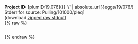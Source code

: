 **Project ID:** [plumID:19.076]({{ '/' | absolute_url }}eggs/19/076/)  
Stderr for source:  Pulling/101000/pleq1   
(download [zipped raw stdout](pleq1.plumed.stdout.txt.zip))  
{% raw %}
<pre>
</pre>
{% endraw %}
